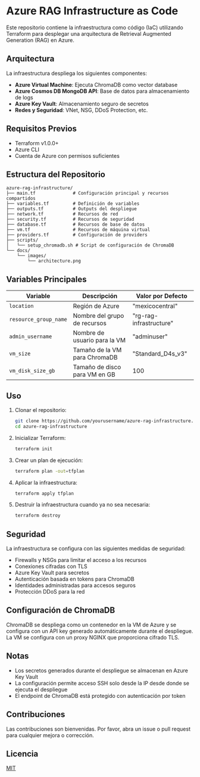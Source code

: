 # Azure RAG Infrastructure as Code

Este repositorio contiene la infraestructura como código (IaC) utilizando Terraform para desplegar una arquitectura de Retrieval Augmented Generation (RAG) en Azure.

## Arquitectura

La infraestructura despliega los siguientes componentes:

- **Azure Virtual Machine**: Ejecuta ChromaDB como vector database
- **Azure Cosmos DB MongoDB API**: Base de datos para almacenamiento de logs
- **Azure Key Vault**: Almacenamiento seguro de secretos
- **Redes y Seguridad**: VNet, NSG, DDoS Protection, etc.


## Requisitos Previos

- Terraform v1.0.0+
- Azure CLI
- Cuenta de Azure con permisos suficientes

## Estructura del Repositorio

```
azure-rag-infrastructure/
├── main.tf              # Configuración principal y recursos compartidos
├── variables.tf         # Definición de variables
├── outputs.tf           # Outputs del despliegue
├── network.tf           # Recursos de red
├── security.tf          # Recursos de seguridad
├── database.tf          # Recursos de base de datos
├── vm.tf                # Recursos de máquina virtual
├── providers.tf         # Configuración de providers
├── scripts/
│   └── setup_chromadb.sh # Script de configuración de ChromaDB
└── docs/
    └── images/
        └── architecture.png
```

## Variables Principales

| Variable | Descripción | Valor por Defecto |
|----------|-------------|-------------------|
| `location` | Región de Azure | "mexicocentral" |
| `resource_group_name` | Nombre del grupo de recursos | "rg-rag-infrastructure" |
| `admin_username` | Nombre de usuario para la VM | "adminuser" |
| `vm_size` | Tamaño de la VM para ChromaDB | "Standard_D4s_v3" |
| `vm_disk_size_gb` | Tamaño de disco para VM en GB | 100 |

## Uso

1. Clonar el repositorio:
   ```bash
   git clone https://github.com/yourusername/azure-rag-infrastructure.git
   cd azure-rag-infrastructure
   ```

2. Inicializar Terraform:
   ```bash
   terraform init
   ```

3. Crear un plan de ejecución:
   ```bash
   terraform plan -out=tfplan
   ```

4. Aplicar la infraestructura:
   ```bash
   terraform apply tfplan
   ```

5. Destruir la infraestructura cuando ya no sea necesaria:
   ```bash
   terraform destroy
   ```

## Seguridad

La infraestructura se configura con las siguientes medidas de seguridad:

- Firewalls y NSGs para limitar el acceso a los recursos
- Conexiones cifradas con TLS
- Azure Key Vault para secretos
- Autenticación basada en tokens para ChromaDB
- Identidades administradas para accesos seguros
- Protección DDoS para la red

## Configuración de ChromaDB

ChromaDB se despliega como un contenedor en la VM de Azure y se configura con un API key generado automáticamente durante el despliegue. La VM se configura con un proxy NGINX que proporciona cifrado TLS.

## Notas

- Los secretos generados durante el despliegue se almacenan en Azure Key Vault
- La configuración permite acceso SSH solo desde la IP desde donde se ejecuta el despliegue
- El endpoint de ChromaDB está protegido con autenticación por token

## Contribuciones

Las contribuciones son bienvenidas. Por favor, abra un issue o pull request para cualquier mejora o corrección.

## Licencia

[MIT](LICENSE)
